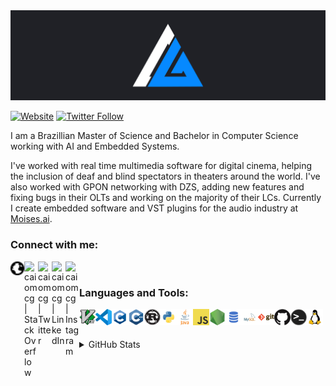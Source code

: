 <img src="https://github.com/caiomcg/caiomcg/blob/main/images/banner.png?raw=true">

[![Website](https://img.shields.io/website?label=caiomcg.com&style=for-the-badge&url=https%3A%2F%2Fcaiomcg.com)](https://caiomcg.com)
[![Twitter Follow](https://img.shields.io/twitter/follow/caiomcg?color=1DA1F2&logo=twitter&style=for-the-badge)](https://twitter.com/intent/follow?original_referer=https%3A%2F%2Fgithub.com%2Fcaiomcg&screen_name=CaioMCG)

I am a Brazillian Master of Science and Bachelor in Computer Science working with AI and Embedded Systems.

I've worked with real time multimedia software for digital cinema, helping the inclusion of deaf and blind spectators in theaters around the world. I've also worked with GPON networking with DZS, adding new features and fixing bugs in their OLTs and working on the majority of their LCs. Currently I create  embedded software and VST plugins for the audio industry at [Moises.ai](https://moises.ai/).

### Connect with me:

[<img align="left" alt="caiomcg.com" width="22px" src="https://raw.githubusercontent.com/iconic/open-iconic/master/svg/globe.svg" />][website]
[<img align="left" alt="caiomcg | StackOverflow" width="22px" src="https://cdn.jsdelivr.net/npm/simple-icons@v3/icons/stackoverflow.svg" />][stackoverflow]
[<img align="left" alt="caiomcg | Twitter" width="22px" src="https://cdn.jsdelivr.net/npm/simple-icons@v3/icons/twitter.svg" />][twitter]
[<img align="left" alt="caiomcg | LinkedIn" width="22px" src="https://cdn.jsdelivr.net/npm/simple-icons@v3/icons/linkedin.svg" />][linkedin]
[<img align="left" alt="caiomcg | Instagram" width="22px" src="https://cdn.jsdelivr.net/npm/simple-icons@v3/icons/instagram.svg" />][instagram]

<br />

### Languages and Tools:

[<img align="left" alt="Visual Studio Code" width="26px" src="https://raw.githubusercontent.com/github/explore/80688e429a7d4ef2fca1e82350fe8e3517d3494d/topics/vim/vim.png" />][website]
[<img align="left" alt="Visual Studio Code" width="26px" src="https://raw.githubusercontent.com/github/explore/80688e429a7d4ef2fca1e82350fe8e3517d3494d/topics/visual-studio-code/visual-studio-code.png" />][website]
[<img align="left" alt="C" width="26px" src="https://raw.githubusercontent.com/github/explore/80688e429a7d4ef2fca1e82350fe8e3517d3494d/topics/c/c.png" />][website]
[<img align="left" alt="CPP" width="26px" src="https://raw.githubusercontent.com/github/explore/80688e429a7d4ef2fca1e82350fe8e3517d3494d/topics/cpp/cpp.png" />][website]
[<img align="left" alt="Rust" width="26px" src="https://raw.githubusercontent.com/github/explore/80688e429a7d4ef2fca1e82350fe8e3517d3494d/topics/rust/rust.png" />][website]
[<img align="left" alt="Python" width="26px" src="https://raw.githubusercontent.com/github/explore/80688e429a7d4ef2fca1e82350fe8e3517d3494d/topics/python/python.png" />][website]
[<img align="left" alt="Java" width="26px" src="https://raw.githubusercontent.com/github/explore/80688e429a7d4ef2fca1e82350fe8e3517d3494d/topics/java/java.png" />][website]
[<img align="left" alt="JavaScript" width="26px" src="https://raw.githubusercontent.com/github/explore/80688e429a7d4ef2fca1e82350fe8e3517d3494d/topics/javascript/javascript.png" />][website]
[<img align="left" alt="Node.js" width="26px" src="https://raw.githubusercontent.com/github/explore/80688e429a7d4ef2fca1e82350fe8e3517d3494d/topics/nodejs/nodejs.png" />][website]
[<img align="left" alt="SQL" width="26px" src="https://raw.githubusercontent.com/github/explore/80688e429a7d4ef2fca1e82350fe8e3517d3494d/topics/sql/sql.png" />][website]
[<img align="left" alt="MySQL" width="26px" src="https://raw.githubusercontent.com/github/explore/80688e429a7d4ef2fca1e82350fe8e3517d3494d/topics/mysql/mysql.png" />][website]
[<img align="left" alt="Git" width="26px" src="https://raw.githubusercontent.com/github/explore/80688e429a7d4ef2fca1e82350fe8e3517d3494d/topics/git/git.png" />][website]
[<img align="left" alt="GitHub" width="26px" src="https://raw.githubusercontent.com/github/explore/78df643247d429f6cc873026c0622819ad797942/topics/github/github.png" />][website]
[<img align="left" alt="Terminal" width="26px" src="https://raw.githubusercontent.com/github/explore/80688e429a7d4ef2fca1e82350fe8e3517d3494d/topics/terminal/terminal.png" />][website]
[<img align="left" alt="Terminal" width="26px" src="https://raw.githubusercontent.com/github/explore/80688e429a7d4ef2fca1e82350fe8e3517d3494d/topics/linux/linux.png" />][website]
<br />
<br />

<details>
  <summary>GitHub Stats</summary>

  [![Github stats](https://github-readme-stats.vercel.app/api?username=caiomcg&show_icons=true&include_all_commits=true&count_private=true)](https://github.com/caiomcg/github-readme-stats)
  [![Top Langs](https://github-readme-stats.vercel.app/api/top-langs/?username=caiomcg&layout=compact)](https://github.com/caiomcg/github-readme-stats)
</details>

[website]: https://caiomcg.com
[twitter]: https://twitter.com/CaioMCG
[stackoverflow]: https://stackoverflow.com/users/2748344/caiomcg
[instagram]: https://instagram.com/caiomcg
[linkedin]: https://linkedin.com/in/caio-guedes
